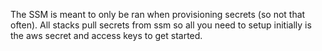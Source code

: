 The SSM is meant to only be ran when provisioning secrets (so not that often). All stacks pull secrets from ssm so all you need to setup initially is the aws secret and access keys to get started.